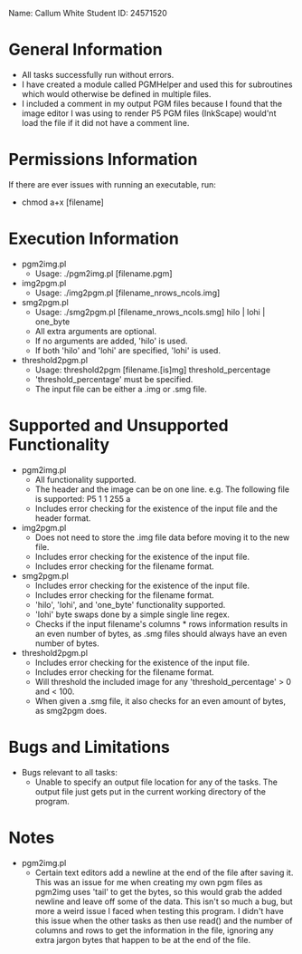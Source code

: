 Name: Callum White
Student ID: 24571520

# General Information
* All tasks successfully run without errors.
* I have created a module called PGMHelper and used this for subroutines which would otherwise be defined in multiple files.
* I included a comment in my output PGM files because I found that the image editor I was using to render P5 PGM files (InkScape) would'nt load the file if it did not have a comment line.

# Permissions Information
If there are ever issues with running an executable, run:
   * chmod a+x [filename]

# Execution Information
* pgm2img.pl
  * Usage: ./pgm2img.pl [filename.pgm]
* img2pgm.pl
  * Usage: ./img2pgm.pl [filename_nrows_ncols.img]
* smg2pgm.pl
  * Usage: ./smg2pgm.pl [filename_nrows_ncols.smg] hilo | lohi | one_byte
  * All extra arguments are optional.
  * If no arguments are added, 'hilo' is used.
  * If both 'hilo' and 'lohi' are specified, 'lohi' is used.
* threshold2pgm.pl
  * Usage: threshold2pgm [filename.[is]mg] threshold_percentage
  * 'threshold_percentage' must be specified.
  * The input file can be either a .img or .smg file.

# Supported and Unsupported Functionality
* pgm2img.pl
  * All functionality supported.
  * The header and the image can be on one line. e.g. The following file is supported: P5 1 1 255 a
  * Includes error checking for the existence of the input file and the header format.
* img2pgm.pl
  * Does not need to store the .img file data before moving it to the new file.
  * Includes error checking for the existence of the input file.
  * Includes error checking for the filename format.
* smg2pgm.pl
  * Includes error checking for the existence of the input file.
  * Includes error checking for the filename format.
  * 'hilo', 'lohi', and 'one_byte' functionality supported.
  * 'lohi' byte swaps done by a simple single line regex.
  * Checks if the input filename's columns * rows information results in an even number of bytes, as .smg files should always have an even number of bytes.
* threshold2pgm.pl
  * Includes error checking for the existence of the input file.
  * Includes error checking for the filename format.
  * Will threshold the included image for any 'threshold_percentage' > 0 and < 100.
  * When given a .smg file, it also checks for an even amount of bytes, as smg2pgm does.

# Bugs and Limitations
* Bugs relevant to all tasks:
  * Unable to specify an output file location for any of the tasks. The output file just gets put in the current working directory of the program.

# Notes
* pgm2img.pl
  * Certain text editors add a newline at the end of the file after saving it. This was an issue for me when creating my own pgm files as pgm2img uses 'tail' to get the bytes, 
so this would grab the added newline and leave off some of the data. This isn't so much a bug, but more a weird issue I faced when testing this program. I didn't have this issue 
when the other tasks as then use read() and the number of columns and rows to get the information in the file, ignoring any extra jargon bytes that happen to be at the end of the 
file.
